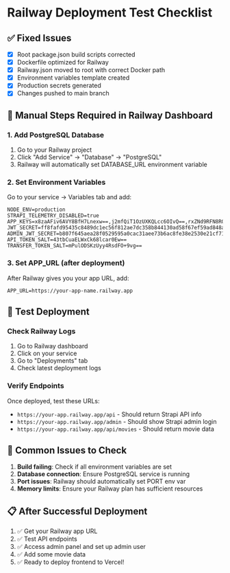 # Railway Deployment Test Checklist

## ✅ Fixed Issues
- [x] Root package.json build scripts corrected
- [x] Dockerfile optimized for Railway
- [x] Railway.json moved to root with correct Docker path
- [x] Environment variables template created
- [x] Production secrets generated
- [x] Changes pushed to main branch

## 🔄 Manual Steps Required in Railway Dashboard

### 1. Add PostgreSQL Database
1. Go to your Railway project
2. Click "Add Service" → "Database" → "PostgreSQL"
3. Railway will automatically set DATABASE_URL environment variable

### 2. Set Environment Variables
Go to your service → Variables tab and add:

```
NODE_ENV=production
STRAPI_TELEMETRY_DISABLED=true
APP_KEYS=x8zaAFiv6AVY8BfH7Lnexw==,j2mfQiT1OzUXKQLcc6OIvQ==,rxZNd9RFN8RGAxCM5tJ83Q==,XtravXFLycKSDpF6RcEfRw==
JWT_SECRET=ff8fafd95435c8489dc1ec56f812ae7dc358b844130ad58f67ef59ad848aec07
ADMIN_JWT_SECRET=b807f645aea28f0529595a0cac31aee73b6ac8fe38e2530e21cf7182770b1a2e
API_TOKEN_SALT=43tbCuaELWxCk68lcar0Ew==
TRANSFER_TOKEN_SALT=mPulODSKzUyy4RsdFO+9vg==
```

### 3. Set APP_URL (after deployment)
After Railway gives you your app URL, add:
```
APP_URL=https://your-app-name.railway.app
```

## 🧪 Test Deployment

### Check Railway Logs
1. Go to Railway dashboard
2. Click on your service
3. Go to "Deployments" tab
4. Check latest deployment logs

### Verify Endpoints
Once deployed, test these URLs:
- `https://your-app.railway.app/api` - Should return Strapi API info
- `https://your-app.railway.app/admin` - Should show Strapi admin login
- `https://your-app.railway.app/api/movies` - Should return movie data

## 🚨 Common Issues to Check

1. **Build failing**: Check if all environment variables are set
2. **Database connection**: Ensure PostgreSQL service is running
3. **Port issues**: Railway should automatically set PORT env var
4. **Memory limits**: Ensure your Railway plan has sufficient resources

## 📋 After Successful Deployment

1. ✅ Get your Railway app URL
2. ✅ Test API endpoints
3. ✅ Access admin panel and set up admin user
4. ✅ Add some movie data
5. ✅ Ready to deploy frontend to Vercel!